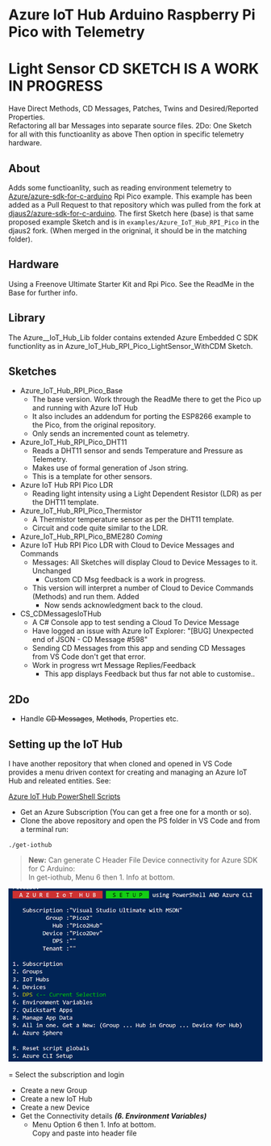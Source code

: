 # Azure IoT Hub Arduino Raspberry Pi Pico with Telemetry

# Light Sensor CD SKETCH IS A WORK IN PROGRESS
Have Direct Methods, CD Messages, Patches, Twins and Desired/Reported Properties.  
Refactoring all bar Messages into separate source files.
2Do: One Sketch for all with this functioanlity as above
     Then option in specific telemetry hardware.

## About
Adds some functioanlity, such as reading environment telemetry to [Azure/azure-sdk-for-c-arduino](https://github.com/Azure/azure-sdk-for-c-arduino) Rpi Pico example. This example has been added as a Pull Request to that repository which was pulled from the fork at [djaus2/azure-sdk-for-c-arduino](https://github.com/djaus2/azure-sdk-for-c-arduino). The first Sketch here (base) is that same proposed example Sketch and is in  ```examples/Azure_IoT_Hub_RPI_Pico``` in the djaus2 fork. (When merged in the origninal, it should be in the matching folder).

## Hardware
Using a Freenove Ultimate Starter Kit and Rpi Pico. See the ReadMe in the Base for further info.

## Library
The Azure__IoT_Hub_Lib folder contains extended Azure Embedded C SDK functionlity 
as in Azure_IoT_Hub_RPI_Pico_LightSensor_WithCDM Sketch.

## Sketches
- Azure_IoT_Hub_RPI_Pico_Base
  - The base version. Work through the ReadMe there to get the Pico up and running with Azure IoT Hub
  - It also includes an addendum for porting the ESP8266 example to the Pico, from the original repository.
  - Only sends an incremented count as telemetry.
- Azure_IoT_Hub_RPI_Pico_DHT11
  - Reads a DHT11 sensor and sends Temperature and Pressure as Telemetry.
  - Makes use of formal generation of Json string.
  - This is a template for other sensors.
- Azure IoT Hub RPI Pico LDR
  - Reading light intensity using a Light Dependent Resistor (LDR)  as per the DHT11 template.
- Azure_IoT_Hub_RPI_Pico_Thermistor
  - A Thermistor temperature sensor as per the DHT11 template.
  - Circuit and code quite similar to the LDR.
 - Azure_IoT_Hub_RPI_Pico_BME280 *Coming*
 - Azure IoT Hub RPI Pico LDR with Cloud to Device Messages and Commands
   - Messages: All Sketches will display Cloud to Device Messages to it. Unchanged
     - Custom CD Msg feedback is a work in progress.
   - This version will interpret a number of Cloud to Device Commands (Methods) and run them. Added
     - Now sends acknowledgment back to the cloud.
 - CS_CDMessagesIoTHub
   - A C# Console app to test sending a Cloud To Device Message
   - Have logged an issue with Azure IoT Explorer: "[BUG] Unexpected end of JSON - CD Message #598" 
   - Sending CD Messages from this app and sending CD Messages from VS Code don't get that error.
   - Work in progress wrt Message Replies/Feedback
     - This app displays Feedback but thus far not able to customise..
 
## 2Do
 - Handle ~~CD Messages~~, ~~Methods~~, Properties etc.

## Setting up the IoT Hub

I have another repository that when cloned and opened in VS Code provides a menu driven context for creating 
and managing an Azure IoT Hub and releated entities. See:

[Azure IoT Hub PowerShell Scripts](https://github.com/djaus2/az-iothub-ps)

- Get an Azure Subscription (You can get a free one for a month or so).
- Clone the above repository and open the PS folder in VS Code and from a terminal run:

```
./get-iothub
```

> **New:** Can generate C Header File Device connectivity for Azure SDK for C Arduino:  
In get-iothub, Menu 6 then 1. Info at bottom.

![get-iothub.ps1](./get-iothub.png)

= Select the subscription and login
- Create a new Group
- Create a new IoT Hub
- Create a new Device
- Get the Connectivity details ***(6. Environment Variables)***
  - Menu Option 6 then 1. Info at bottom.  
Copy and paste into header file

